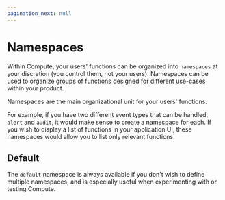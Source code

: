 ```yaml
---
pagination_next: null
---
```


# Namespaces

Within Compute, your users' functions can be organized into `namespaces` at your discretion \(you control them, not your users\). Namespaces can be used to organize groups of functions designed for different use-cases within your product.

Namespaces are the main organizational unit for your users' functions.

For example, if you have two different event types that can be handled, `alert` and `audit`, it would make sense to create a namespace for each. If you wish to display a list of functions in your application UI, these namespaces would allow you to list only relevant functions.

## Default

The `default` namespace is always available if you don't wish to define multiple namespaces, and is especially useful when experimenting with or testing Compute.
